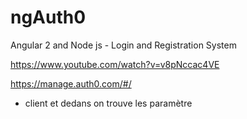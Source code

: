 # ngAuth0
Angular 2 and Node js - Login and Registration System

https://www.youtube.com/watch?v=v8pNccac4VE

https://manage.auth0.com/#/ 
- client et dedans on trouve les paramètre

